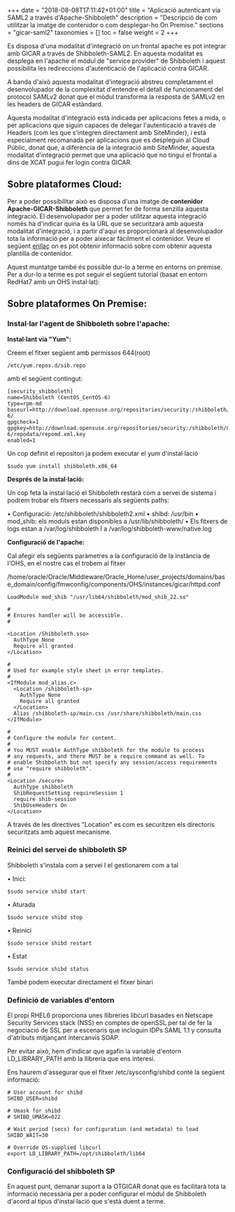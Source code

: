 +++
date        = "2018-08-08T17:11:42+01:00"
title       = "Aplicació autenticant via SAML2 a través d'Apache-Shibboleth"
description = "Descripció de com utilitzar la imatge de contenidor o com desplegar-ho On Premise."
sections    = "gicar-saml2"
taxonomies  = []
toc			= false
weight 		= 2
+++

Es disposa d'una modalitat d'integració on un frontal apache es pot integrar amb GICAR a través de Shibboleth-SAML2. En aquesta modalitat es desplega en l'apache el mòdul de "service provider" de Shibboleth i aquest possibilita les redireccions d'autenticació de l'aplicació contra GICAR.

A banda d'això aquesta modalitat d'integració abstreu completament el desenvolupador de la complexitat d'entendre el detall de funcionament del protocol SAMLv2 donat que el mòdul transforma la resposta de SAMLv2 en les headers de GICAR estàndard.

Aquesta modalitat d'integració està indicada per aplicacions fetes a mida, o per aplicacions que siguin capaces de delegar l'autenticació a través de Headers (com les que s'integren directament amb SiteMinder), i està especialment recomanada per aplicacions que es despleguin al Cloud Públic, donat que, a diferència de la integració amb SiteMinder, aquesta modalitat d'integració permet que una aplicació que no tingui el frontal a dins de XCAT pugui fer login contra GICAR. 

## Sobre plataformes Cloud:

Per a poder possibilitar això es disposa d'una imatge de **contenidor Apache-GICAR-Shibboleth** que permet fer de forma senzilla aquesta integració. El desenvolupador per a poder utilitzar aquesta integració només ha d'indicar quina és la URL que se securitzarà amb aquesta modalitat d'integració, i a partir d'aquí es proporcionarà al desenvolupador tota la informació per a poder aixecar fàcilment el contenidor. Veure el següent [enllaç](https://canigo.ctti.gencat.cat/cloud/cataleg/) on es pot obtenir informació sobre com obtenir aquesta plantilla de contenidor.

Aquest muntatge també és possible dur-lo a terme en entorns on premise. Per a dur-lo a terme es pot seguir el següent tutorial (basat en entorn RedHat7 amb un OHS instal·lat):

## Sobre plataformes On Premise:

### Instal·lar l'agent de Shibboleth sobre l'apache:

**Instal·lant via "Yum":**

Creem el fitxer següent amb permissos 644(root)

	/etc/yum.repos.d/sib.repo

amb el següent contingut:

	[security_shibboleth]
	name=Shibboleth (CentOS_CentOS-6)
	type=rpm-md
	baseurl=http://download.opensuse.org/repositories/security:/shibboleth/CentOS_CentOS-6/
	gpgcheck=1
	gpgkey=http://download.opensuse.org/repositories/security:/shibboleth/CentOS_CentOS-6/repodata/repomd.xml.key
	enabled=1

Un cop definit el repositori ja podem executar el yum d'instal·lació

	$sudo yum install shibboleth.x86_64


**Després de la instal·lació:**

Un cop feta la instal·lació el Shibboleth restarà com a servei de sistema i podrem trobar els fitxers necessaris als següents paths:

•	Configuració: /etc/shibboleth/shibboleth2.xml
•	shibd: /usr/bin
•	mod_shib: els moduls estan disponibles a /usr/lib/shibboleth/
•	Els fitxers de logs estan a /var/log/shibboleth I a /var/log/shibboleth-www/native.log

**Configuració de l'apache:**

Cal afegir els següents paràmetres a la configuració de la instància de l'OHS, en el nostre cas el trobem al fitxer 

/home/oracle/Oracle/Middleware/Oracle_Home/user_projects/domains/base_domain/config/fmwconfig/components/OHS/instances/gicar/httpd.conf

	LoadModule mod_shib "/usr/lib64/shibboleth/mod_shib_22.so"

	#
	# Ensures handler will be accessible.
	#

	<Location /Shibboleth.sso>
	  AuthType None
	  Require all granted
	</Location>
	 
	#
	# Used for example style sheet in error templates.
	#
	<IfModule mod_alias.c>
	  <Location /shibboleth-sp>
	    AuthType None
	    Require all granted
	  </Location>
	  Alias /shibboleth-sp/main.css /usr/share/shibboleth/main.css
	</IfModule>

	#
	# Configure the module for content.
	#
	# You MUST enable AuthType shibboleth for the module to process
	# any requests, and there MUST be a require command as well. To
	# enable Shibboleth but not specify any session/access requirements
	# use "require shibboleth".
	#
	<Location /secure>
	  AuthType shibboleth
	  ShibRequestSetting requireSession 1
	  require shib-session
	  ShibUseHeaders On
	</Location>

A través de les directives "Location" es com es securitzen els directoris securitzats amb aquest mecanisme. 


### Reinici del servei de shibboleth SP

Shibboleth s'instala com a servei I el gestionarem com a tal

•	Inici:

	$sudo service shibd start

•	Aturada

	$sudo service shibd stop

•	Reinici

	$sudo service shibd restart

•	Estat

	$sudo service shibd status

També podem executar directament el fitxer binari 


### Definició de variables d'entorn

El propi RHEL6 proporciona unes llibreries libcurl basades en Netscape Security Services stack (NSS) en comptes de openSSL per tal de fer la negociació de SSL per a escenaris que incloguin IDPs SAML 1.1 y consulta d'atributs mitjançant intercanvis SOAP.

Per evitar això, hem d'indicar que agafin la variable d'entorn LD_LIBRARY_PATH amb la llibreria que ens interesi.

Ens haurem d'assegurar que el fitxer /etc/sysconfig/shibd conté la següent informació:


	# User account for shibd
	SHIBD_USER=shibd

	# Umask for shibd
	# SHIBD_UMASK=022

	# Wait period (secs) for configuration (and metadata) to load
	SHIBD_WAIT=30

	# Override OS-supplied libcurl
	export LD_LIBRARY_PATH=/opt/shibboleth/lib64


### Configuració del shibboleth SP

En aquest punt, demanar suport a la OTGICAR donat que es facilitarà tota la informació necessària per a poder configurar el mòdul de Shibboleth d'acord al tipus d'instal·lació que s'està duent a terme.
